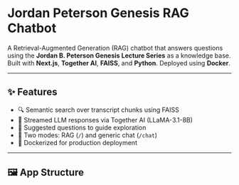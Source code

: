 # Jordan Peterson Genesis RAG Chatbot

A Retrieval-Augmented Generation (RAG) chatbot that answers questions using the **Jordan B. Peterson Genesis Lecture Series** as a knowledge base. Built with **Next.js**, **Together AI**, **FAISS**, and **Python**. Deployed using **Docker**.

---

## ✨ Features

- 🔍 Semantic search over transcript chunks using FAISS
- 🤖 Streamed LLM responses via Together AI (LLaMA-3.1-8B)
- 📜 Suggested questions to guide exploration
- 🔄 Two modes: RAG (`/`) and generic chat (`/chat`)
- 🐳 Dockerized for production deployment

---

## 🖼 App Structure

